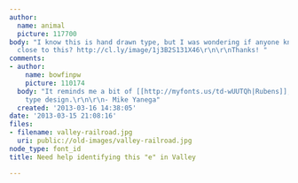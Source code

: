 ```yaml
---
author:
  name: animal
  picture: 117700
body: "I know this is hand drawn type, but I was wondering if anyone knew a typeface
  close to this? http://cl.ly/image/1j3B2S131X46\r\n\r\nThanks! "
comments:
- author:
    name: bowfinpw
    picture: 110174
  body: "It reminds me a bit of [[http://myfonts.us/td-wUUTQh|Rubens]], an old wood
    type design.\r\n\r\n- Mike Yanega"
  created: '2013-03-16 14:38:05'
date: '2013-03-15 21:08:16'
files:
- filename: valley-railroad.jpg
  uri: public://old-images/valley-railroad.jpg
node_type: font_id
title: Need help identifying this "e" in Valley

---
```

